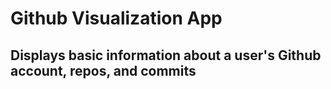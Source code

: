 # Github Visualization App

## Displays basic information about a user's Github account, repos, and commits
